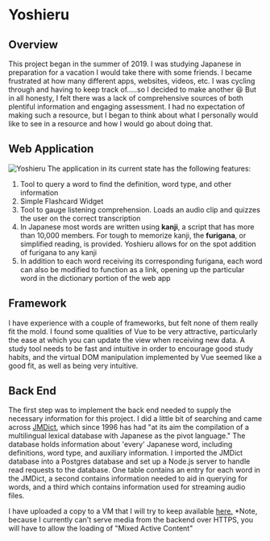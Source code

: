 # Yoshieru
## Overview

This project began in the summer of 2019. I was studying Japanese in preparation for a vacation I would take there with some friends. I became frustrated at how many different apps, websites, videos, etc. I was cycling through and having to keep track of.....so I decided to make another :laughing: But in all honesty, I felt there was a lack of comprehensive sources of both plentiful information and engaging assessment. I had no expectation of making such a resource, but I began to think about what I personally would like to see in a resource and how I would go about doing that.

## Web Application

![Yoshieru](https://i.imgur.com/LUliCGU.png)
The application in its current state has the following features:
1. Tool to query a word to find the definition, word type, and other information
2. Simple Flashcard Widget
3. Tool to gauge listening comprehension. Loads an audio clip and quizzes the user on the correct transcription
4. In Japanese most words are written using **kanji**, a script that has more than 10,000 members. For tough to memorize kanji, the **furigana**, or simplified reading, is provided. Yoshieru allows for on the spot addition of furigana to any kanji
5. In addition to each word receiving its corresponding furigana, each word can also be modified to function as a link, opening up the particular word in the dictionary portion of the web app

## Framework

I have experience with a couple of frameworks, but felt none of them really fit the mold. I found some qualities of Vue to be very attractive, particularly the ease at which you can update the view when receiving new data. A study tool needs to be fast and intuitive in order to encourage good study habits, and the virtual DOM manipulation implemented by Vue seemed like a good fit, as well as being very intuitive.

## Back End

The first step was to implement the back end needed to supply the necessary information for this project. I did a little bit of searching and came across [JMDict](http://edrdg.org/jmdict/j_jmdict.html), which since 1996 has had "at its aim the compilation of a multilingual lexical database with Japanese as the pivot language." The database holds information about 'every' Japanese word, including definitions, word type, and auxiliary information. I imported the JMDict database into a Postgres database and set up a Node.js server to handle read requests to the database. One table contains an entry for each word in the JMDict, a second contains information needed to aid in querying for words, and a third which contains information used for streaming audio files.


I have uploaded a copy to a VM that I will try to keep available [here.](https://CameronChambers93.github.io/Yoshieru/)
*Note, because I currently can't serve media from the backend over HTTPS, you will have to allow the loading of "Mixed Active Content"
